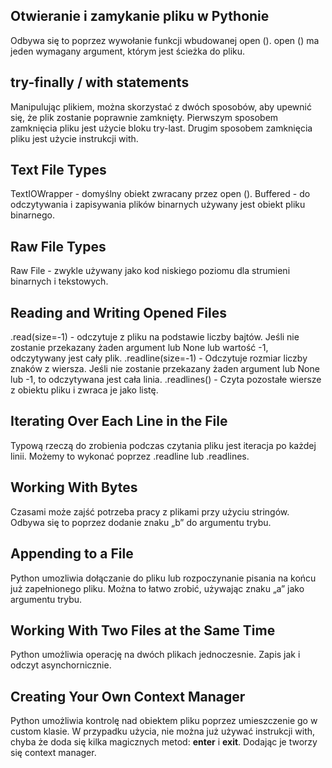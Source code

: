 ## Otwieranie i zamykanie pliku w Pythonie

Odbywa się to poprzez wywołanie funkcji wbudowanej open (). open () ma jeden wymagany argument, którym jest ścieżka do pliku.

## try-finally / with statements

Manipulując plikiem, można skorzystać z dwóch sposobów, aby upewnić się, że plik zostanie poprawnie zamknięty. Pierwszym sposobem zamknięcia pliku jest użycie bloku try-last. Drugim sposobem zamknięcia pliku jest użycie instrukcji with.

## Text File Types

TextIOWrapper - domyślny obiekt zwracany przez open ().
Buffered - do odczytywania i zapisywania plików binarnych używany jest obiekt pliku binarnego.

## Raw File Types

Raw File - zwykle używany jako kod niskiego poziomu dla strumieni binarnych i tekstowych.

## Reading and Writing Opened Files

.read(size=-1) - odczytuje z pliku na podstawie liczby bajtów. Jeśli nie zostanie przekazany żaden argument lub None lub wartość -1, odczytywany jest cały plik.
.readline(size=-1) - Odczytuje rozmiar liczby znaków z wiersza. Jeśli nie zostanie przekazany żaden argument lub None lub -1, to odczytywana jest cała linia.
.readlines() - Czyta pozostałe wiersze z obiektu pliku i zwraca je jako listę.

## Iterating Over Each Line in the File

Typową rzeczą do zrobienia podczas czytania pliku jest iteracja po każdej linii. Możemy to wykonać poprzez .readline lub .readlines.

## Working With Bytes

Czasami może zajść potrzeba pracy z plikami przy użyciu stringów. Odbywa się to poprzez dodanie znaku „b” do argumentu trybu.

## Appending to a File

Python umozliwia dołączanie do pliku lub rozpoczynanie pisania na końcu już zapełnionego pliku. Można to łatwo zrobić, używając znaku „a” jako argumentu trybu.

## Working With Two Files at the Same Time

Python umożliwia operację na dwóch plikach jednoczesnie. Zapis jak i odczyt asynchornicznie.

## Creating Your Own Context Manager

Python umożliwia kontrolę nad obiektem pliku poprzez umieszczenie go w custom klasie. W przypadku użycia, nie można już używać instrukcji with, chyba że doda się kilka magicznych metod: __enter__ i __exit__. Dodając je tworzy się context manager.
